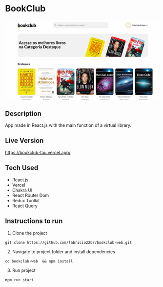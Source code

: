# BookClub

[![BookClub Demo](/public/img/demo.png '  BookClub Demo')](https://github.com/fabricio22br/bookclub-web/blob/main/public/img/demo.png)

## Description

App made in React.js with the main function of a virtual library.

## Live Version

<https://bookclub-tau.vercel.app/>

## Tech Used

- React.js
- Vercel
- Chakra UI
- React Router Dom
- Redux Toolkit
- React Query

## Instructions to run

1. Clone the project

```
git clone https://github.com/fabricio22br/bookclub-web.git

```

2. Navigate to project folder and install dependencies

```
cd bookclub-web  && npm install

```

3. Run project

```
npm run start
```
